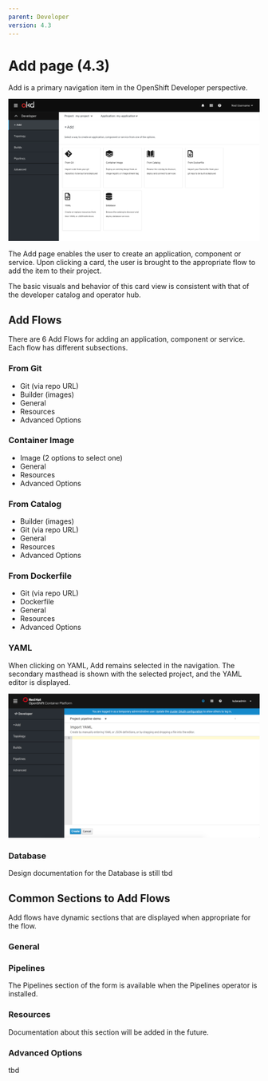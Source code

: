 ```yaml
---
parent: Developer
version: 4.3
---
```


# Add page (4.3)

Add is a primary navigation item in the OpenShift Developer perspective.

![Add primary nav](img/Add-AltA.png)

The Add page enables the user to create an application, component or service. Upon clicking a card, the user is brought to the appropriate flow to add the item to their project.

The basic visuals and behavior of this card view is consistent with that of the developer catalog and operator hub.

## Add Flows
There are 6 Add Flows for adding an application, component or service. Each flow has different subsections.

### From Git
- Git (via repo URL)
- Builder (images)
- General
- Resources
- Advanced Options

### Container Image
- Image (2 options to select one)
- General
- Resources
- Advanced Options

### From Catalog
- Builder (images)
- Git (via repo URL)
- General
- Resources
- Advanced Options

### From Dockerfile
- Git (via repo URL)
- Dockerfile
- General
- Resources
- Advanced Options

### YAML
When clicking on YAML, Add remains selected in the navigation.  The secondary masthead is shown with the selected project, and the YAML editor is displayed.

![Import YAML](img/import-yaml.png)

### Database
Design documentation for the Database is still tbd


## Common Sections to Add Flows
Add flows have dynamic sections that are displayed when appropriate for the flow.

### General

### Pipelines
The Pipelines section of the form is available when the Pipelines operator is installed. 

### Resources
Documentation about this section will be added in the future.

### Advanced Options
tbd